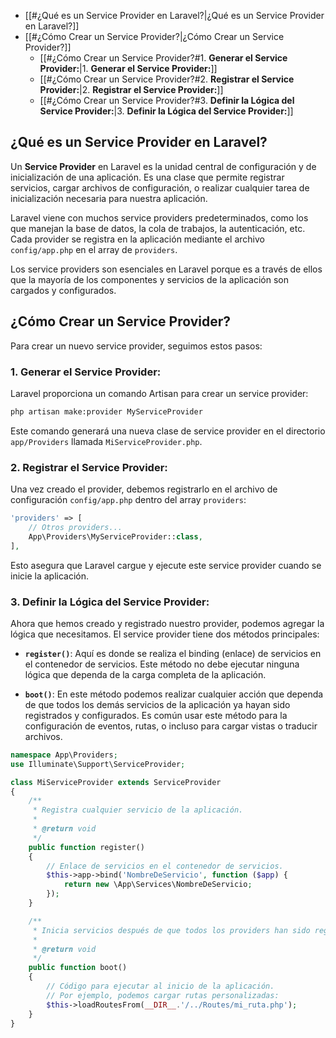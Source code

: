 - [[#¿Qué es un Service Provider en Laravel?|¿Qué es un Service Provider en Laravel?]]
- [[#¿Cómo Crear un Service Provider?|¿Cómo Crear un Service Provider?]]
	- [[#¿Cómo Crear un Service Provider?#1. **Generar el Service Provider:**|1. **Generar el Service Provider:**]]
	- [[#¿Cómo Crear un Service Provider?#2. **Registrar el Service Provider:**|2. **Registrar el Service Provider:**]]
	- [[#¿Cómo Crear un Service Provider?#3. **Definir la Lógica del Service Provider:**|3. **Definir la Lógica del Service Provider:**]]


## ¿Qué es un Service Provider en Laravel?

Un **Service Provider** en Laravel es la unidad central de configuración y de inicialización de una aplicación. Es una clase que permite registrar servicios, cargar archivos de configuración, o realizar cualquier tarea de inicialización necesaria para nuestra aplicación.

Laravel viene con muchos service providers predeterminados, como los que manejan la base de datos, la cola de trabajos, la autenticación, etc. Cada provider se registra en la aplicación mediante el archivo `config/app.php` en el array de `providers`.

Los service providers son esenciales en Laravel porque es a través de ellos que la mayoría de los componentes y servicios de la aplicación son cargados y configurados.

## ¿Cómo Crear un Service Provider?

Para crear un nuevo service provider, seguimos estos pasos:

### 1. **Generar el Service Provider:**

Laravel proporciona un comando Artisan para crear un service provider:

``` sh
php artisan make:provider MyServiceProvider
```

Este comando generará una nueva clase de service provider en el directorio `app/Providers` llamada `MiServiceProvider.php`.
### 2. **Registrar el Service Provider:**

Una vez creado el provider, debemos registrarlo en el archivo de configuración `config/app.php` dentro del array `providers`:

``` php
'providers' => [
    // Otros providers...
    App\Providers\MyServiceProvider::class,
], 
```

Esto asegura que Laravel cargue y ejecute este service provider cuando se inicie la aplicación.

### 3. **Definir la Lógica del Service Provider:**

Ahora que hemos creado y registrado nuestro provider, podemos agregar la lógica que necesitamos. El service provider tiene dos métodos principales:

- **`register()`**: Aquí es donde se realiza el binding (enlace) de servicios en el contenedor de servicios. Este método no debe ejecutar ninguna lógica que dependa de la carga completa de la aplicación.
    
- **`boot()`**: En este método podemos realizar cualquier acción que dependa de que todos los demás servicios de la aplicación ya hayan sido registrados y configurados. Es común usar este método para la configuración de eventos, rutas, o incluso para cargar vistas o traducir archivos.

``` php
namespace App\Providers;
use Illuminate\Support\ServiceProvider;

class MiServiceProvider extends ServiceProvider
{
    /**
     * Registra cualquier servicio de la aplicación.
     *
     * @return void
     */
    public function register()
    {
        // Enlace de servicios en el contenedor de servicios.
        $this->app->bind('NombreDeServicio', function ($app) {
            return new \App\Services\NombreDeServicio;
        });
    }

    /**
     * Inicia servicios después de que todos los providers han sido registrados.
     *
     * @return void
     */
    public function boot()
    {
        // Código para ejecutar al inicio de la aplicación.
        // Por ejemplo, podemos cargar rutas personalizadas:
        $this->loadRoutesFrom(__DIR__.'/../Routes/mi_ruta.php');
    }
}
```